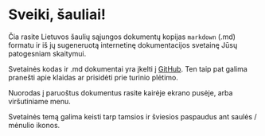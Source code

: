 # Sveiki, šauliai!

Čia rasite Lietuvos šaulių sąjungos dokumentų kopijas `markdown` (.md) formatu ir iš jų sugeneruotą internetinę dokumentacijos svetainę Jūsų patogesniam skaitymui.

Svetainės kodas ir .md dokumentai yra įkelti į [GitHub](https://github.com/LSS-DOK/lss-teises-aktai/). Ten taip pat galima pranešti apie klaidas ar prisidėti prie turinio plėtimo.

Nuorodas į paruoštus dokumentus rasite kairėje ekrano pusėje, arba viršutiniame menu.

Svetainės temą galima keisti tarp tamsios ir šviesios paspaudus ant saulės / mėnulio ikonos.
